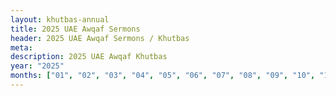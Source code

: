 ```yaml
---
layout: khutbas-annual
title: 2025 UAE Awqaf Sermons
header: 2025 UAE Awqaf Sermons / Khutbas
meta:
description: 2025 UAE Awqaf Khutbas
year: "2025"
months: ["01", "02", "03", "04", "05", "06", "07", "08", "09", "10", "11", "12"]
---
```









